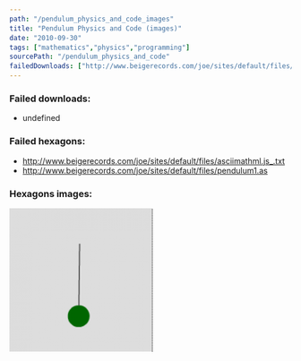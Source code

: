 ```yaml
---
path: "/pendulum_physics_and_code_images"
title: "Pendulum Physics and Code (images)"
date: "2010-09-30"
tags: ["mathematics","physics","programming"]
sourcePath: "/pendulum_physics_and_code"
failedDownloads: ["http://www.beigerecords.com/joe/sites/default/files/pendulum1.as"]
---
```



### Failed downloads:
* undefined

### Failed hexagons:
* http://www.beigerecords.com/joe/sites/default/files/asciimathml.js_.txt
 * http://www.beigerecords.com/joe/sites/default/files/pendulum1.as

### Hexagons images:
![pendulum.png_hexagon.png](pendulum.png_hexagon.png)

